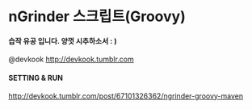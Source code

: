 # nGrinder 스크립트(Groovy) 
#### 습작 유공 입니다. 양껏 시추하소서 : )

@devkook
http://devkook.tumblr.com

#### SETTING & RUN
http://devkook.tumblr.com/post/67101326362/ngrinder-groovy-maven
